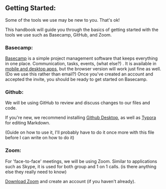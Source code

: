 ## Getting Started:

Some of the tools we use may be new to you. That's ok! 

This handbook will guide you through the basics of getting started with the tools we use such as Basecamp, GitHub, and Zoom.


### Basecamp:

[Basecamp](https://basecamp.com/welcome-back_) is a simple project management software that keeps everything in one place. Communication, tasks, events, (what else?) . It is available in [mobile and desktop apps,](https://basecamp.com/via) but the browser version will work just fine as well. (Do we use this rather than email?) Once you've created an account and accepted the invite, you should be ready to get started on Basecamp.


### Github:

We will be using GitHub to review and discuss changes to our files and code.

If you're new, we recommend installing [Github Desktop](https://desktop.github.com/), as well as [Typora](https://typora.io/) for editing Markdown.

(Guide on how to use it, I'll probably have to do it once more with this file before I can write on how to do it)


### Zoom:

For 'face-to-face' meetings, we will be using Zoom. Similar to applications such as Skype, it is used for both group and 1 on 1 calls. (is there anything else they really need to know)

[Download Zoom](https://zoom.us/support/download) and create an account (if you haven't already). 
